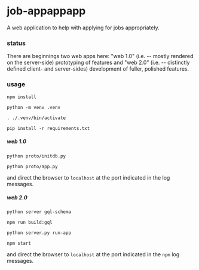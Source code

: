 # job-appappapp

A web application to help with applying for jobs appropriately.

### status

There are beginnings two web apps here:  "web 1.0" (i.e. -- mostly rendered on the server-side) prototyping of features and "web 2.0" (i.e. -- distinctly defined client- and server-sides) development of fuller, polished features.

### usage

`npm install`

`python -m venv .venv`

`. ./.venv/bin/activate`

`pip install -r requirements.txt`

##### web 1.0

`python proto/initdb.py`

`python proto/app.py`

and direct the browser to `localhost` at the port indicated in the log messages.

##### web 2.0

`python server gql-schema`

`npm run build:gql`

`python server.py run-app`

`npm start`

and direct the browser to `localhost` at the port indicated in the `npm` log messages.
